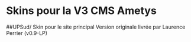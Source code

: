 #  Skins pour la V3 CMS Ametys

##UPSud/
Skin pour le site principal
Version originale livrée par Laurence Perrier (v0.9-LP)
